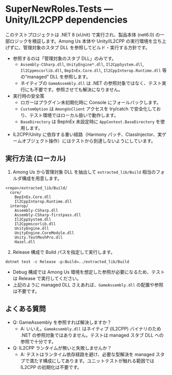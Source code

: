 # SuperNewRoles.Tests — Unity/IL2CPP dependencies

このテストプロジェクトは .NET 8 (xUnit) で実行され、製品本体 (net6.0) の一部ロジックを検証します。Among Us 本体や Unity/IL2CPP の実行環境を立ち上げずに、管理対象のスタブ DLL を参照してビルド・実行する方針です。

- 参照するのは「管理対象のスタブ DLL」のみです。
  - `Assembly-CSharp.dll`, `UnityEngine*.dll`, `Il2CppSystem.dll`, `Il2Cppmscorlib.dll`, `BepInEx.Core.dll`, `Il2CppInterop.Runtime.dll` 等の“managed” DLL を参照します。
  - ネイティブの `GameAssembly.dll` は .NET の参照対象ではなく、テスト実行にも不要です。参照させても解決になりません。
- 実行時の安全策
  - ロガーはプラグイン未初期化時に Console にフォールバックします。
  - `CustomOption` は `AmongUsClient` アクセスを try/catch で安全化しており、テスト環境ではローカル扱いで動作します。
  - `BaseDirectory` は BepInEx 未設定時に `AppContext.BaseDirectory` を使用します。
- IL2CPP/Unity に依存する重い経路（Harmony パッチ、ClassInjector、実ゲームオブジェクト操作）にはテストから到達しないようにしています。

## 実行方法 (ローカル)

1) Among Us から管理対象 DLL を抽出して `extracted_lib/Build` 相当のフォルダ構成を用意します。

```
<repo>/extracted_lib/Build/
  core/
    BepInEx.Core.dll
    Il2CppInterop.Runtime.dll
  interop/
    Assembly-CSharp.dll
    Assembly-CSharp-firstpass.dll
    Il2CppSystem.dll
    Il2Cppmscorlib.dll
    UnityEngine.dll
    UnityEngine.CoreModule.dll
    Unity.TextMeshPro.dll
    Hazel.dll
```

2) Release 構成で Build パスを指定して実行します。

```
dotnet test -c Release -p:Build=../extracted_lib/Build
```

- Debug 構成では Among Us 環境を想定した参照が必要になるため、テストは Release で実行してください。
- 上記のように managed DLL さえあれば、`GameAssembly.dll` の配置や参照は不要です。

## よくある質問

- Q: GameAssembly を参照すれば解決しますか？
  - A: いいえ。`GameAssembly.dll` はネイティブ (IL2CPP) バイナリのため .NET の参照対象ではありません。テストは managed スタブ DLL への参照で十分です。
- Q: IL2CPP ランタイムが無いと失敗しませんか？
  - A: テストはランタイム依存経路を避け、必要な型解決を managed スタブで満たす構成にしてあります。ユニットテストが触れる範囲では IL2CPP の初期化は不要です。

